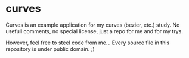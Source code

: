 curves
======

Curves is an example application for my curves (bezier, etc.) study. No usefull
comments, no special license, just a repo for me and for my trys.

However, feel free to steel code from me... Every source file in this repository
is under public domain. ;)
